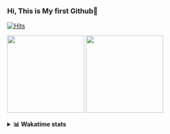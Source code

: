### Hi, This is My first Github👋
[![Hits](https://hits.seeyoufarm.com/api/count/incr/badge.svg?url=https%3A%2F%2Fgithub.com%2FJonghyun-Park1027&count_bg=%2379C83D&title_bg=%23555555&icon=&icon_color=%23E7E7E7&title=hits&edge_flat=false)](https://hits.seeyoufarm.com)
<br>

<!--[![Solved.ac Profile](http://mazassumnida.wtf/api/v2/generate_badge?boj=ppjjhh1027)](https://solved.ac/ppjjhh1027/)
-->
<p>
  <img height="180em" src="https://github-readme-stats-eight-rho-29.vercel.app/api?username=Jonghyun-Park1027&show_icons=true&include_all_commits=true&bg_color=30,e96443,904e95&title_color=fff&text_color=fff">
  <img height="180em" src="https://github-readme-stats-eight-rho-29.vercel.app/api/top-langs/?username=Jonghyun-Park1027&layout=compact&bg_color=30,e96443,904e95&title_color=fff&text_color=fff">


</p>
<details>
<summary><b>📊 Wakatime stats</b><br></summary>
<div>
<hr/>




<!--START_SECTION:waka-->
![Code Time](http://img.shields.io/badge/Code%20Time-452%20hrs%206%20mins-blue)

![Profile Views](http://img.shields.io/badge/Profile%20Views-1-blue)

**🐱 My GitHub Data** 

> 📦 37.3 kB Used in GitHub's Storage 
 > 
> 🏆 114 Contributions in the Year 2023
 > 
> 🚫 Not Opted to Hire
 > 
> 📜 6 Public Repositories 
 > 
> 🔑 3 Private Repositories 
 > 
**I'm an Early 🐤** 

```text
🌞 Morning                27 commits          ████░░░░░░░░░░░░░░░░░░░░░   16.98 % 
🌆 Daytime                92 commits          ██████████████░░░░░░░░░░░   57.86 % 
🌃 Evening                38 commits          ██████░░░░░░░░░░░░░░░░░░░   23.90 % 
🌙 Night                  2 commits           ░░░░░░░░░░░░░░░░░░░░░░░░░   01.26 % 
```
📅 **I'm Most Productive on Tuesday** 

```text
Monday                   10 commits          ██░░░░░░░░░░░░░░░░░░░░░░░   06.29 % 
Tuesday                  42 commits          ███████░░░░░░░░░░░░░░░░░░   26.42 % 
Wednesday                12 commits          ██░░░░░░░░░░░░░░░░░░░░░░░   07.55 % 
Thursday                 12 commits          ██░░░░░░░░░░░░░░░░░░░░░░░   07.55 % 
Friday                   39 commits          ██████░░░░░░░░░░░░░░░░░░░   24.53 % 
Saturday                 17 commits          ███░░░░░░░░░░░░░░░░░░░░░░   10.69 % 
Sunday                   27 commits          ████░░░░░░░░░░░░░░░░░░░░░   16.98 % 
```


📊 **This Week I Spent My Time On** 

```text
🕑︎ Time Zone: Asia/Seoul

💬 Programming Languages: 
Jupyter                  20 hrs 33 mins      ███████████████████████░░   93.12 % 
YAML                     45 mins             █░░░░░░░░░░░░░░░░░░░░░░░░   03.46 % 
JSON                     16 mins             ░░░░░░░░░░░░░░░░░░░░░░░░░   01.22 % 
GitIgnore file           13 mins             ░░░░░░░░░░░░░░░░░░░░░░░░░   01.05 % 
Text                     8 mins              ░░░░░░░░░░░░░░░░░░░░░░░░░   00.62 % 

🔥 Editors: 
PyCharm                  22 hrs 4 mins       █████████████████████████   100.00 % 

🐱‍💻 Projects: 
learn_torch              8 hrs 13 mins       █████████░░░░░░░░░░░░░░░░   37.24 % 
container_dataset        5 hrs 50 mins       ███████░░░░░░░░░░░░░░░░░░   26.44 % 
vision_study             3 hrs 52 mins       ████░░░░░░░░░░░░░░░░░░░░░   17.52 % 
yolov8n                  1 hr 55 mins        ██░░░░░░░░░░░░░░░░░░░░░░░   08.72 % 
Codingtest               1 hr 1 min          █░░░░░░░░░░░░░░░░░░░░░░░░   04.67 % 

💻 Operating System: 
Windows                  22 hrs 4 mins       █████████████████████████   100.00 % 
```

**I Mostly Code in Jupyter Notebook** 

```text
Jupyter Notebook         5 repos             ████████████████░░░░░░░░░   62.50 % 
HTML                     2 repos             ██████░░░░░░░░░░░░░░░░░░░   25.00 % 
C++                      1 repo              ███░░░░░░░░░░░░░░░░░░░░░░   12.50 % 
```




 Last Updated on 26/07/2023 18:33:36 UTC
<!--END_SECTION:waka-->
</details>



